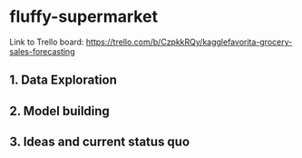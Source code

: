 # fluffy-supermarket

Link to Trello board:
https://trello.com/b/CzpkkRQy/kagglefavorita-grocery-sales-forecasting

## 1. Data Exploration

## 2. Model building

## 3. Ideas and current status quo
